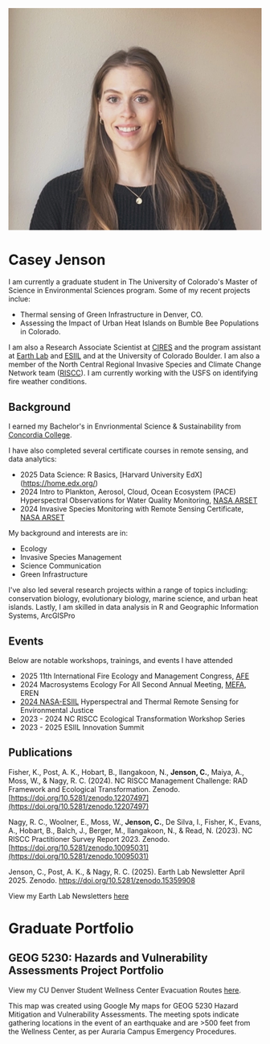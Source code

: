 ![profile image of Casey Jenson](img/Casey_Jenson_ESIIL.jpg "Casey Jenson")

# Casey Jenson
I am currently a graduate student in The University of Colorado's Master of Science in Environmental Sciences program. 
Some of my recent projects inclue: 
- Thermal sensing of Green Infrastructure in Denver, CO.
- Assessing the Impact of Urban Heat Islands on Bumble Bee Populations in Colorado.


I am also a Research Associate Scientist at [CIRES](https://cires.colorado.edu/) and the program assistant at [Earth Lab](https://earthlab.colorado.edu/our-team/casey-jenson) and [ESIIL](https://esiil.org/) and at the University of Colorado Boulder. I am also a member of the North Central Regional Invasive Species and Climate Change Network team ([RISCC](https://nc-riscc.org/)). I am currently working with the USFS on identifying fire weather conditions.


## Background
I earned my Bachelor's in Envrionmental Science & Sustainability from [Concordia College](https://www.concordiacollege.edu/). 

I have also completed several certificate courses in remote sensing, and data analytics:
- 2025 Data Science: R Basics, [Harvard University EdX] (https://home.edx.org/)
- 2024 Intro to Plankton, Aerosol, Cloud, Ocean Ecosystem (PACE) Hyperspectral Observations for Water Quality Monitoring, [NASA ARSET](https://appliedsciences.nasa.gov/get-involved/training/english/arset-introduction-plankton-aerosol-cloud-ocean-ecosystem-pace)
- 2024 Invasive Species Monitoring with Remote Sensing Certificate, [NASA ARSET](https://appliedsciences.nasa.gov/get-involved/training/english/arset-invasive-species-monitoring-remote-sensing)

My background and interests are in: 
- Ecology
- Invasive Species Management
- Science Communication
- Green Infrastructure

I've also led several research projects within a range of topics including:  conservation biology, evolutionary biology, marine science, and urban heat islands.  Lastly, I am skilled in data analysis in R and Geographic Information Systems, ArcGISPro

## Events
Below are notable workshops, trainings, and events I have attended
- 2025 11th International Fire Ecology and Management Congress, [AFE](https://afefirecongress.org/)
- 2024 Macrosystems Ecology For All Second Annual Meeting, [MEFA](https://erenweb.org/mefa-home/), EREN
- [2024 NASA-ESIIL](https://astrobiology.nasa.gov/events/hyr-sense-hyperspectral-and-thermal-remote-sensing/) Hyperspectral and Thermal Remote Sensing for Environmental Justice
- 2023 - 2024 NC RISCC Ecological Transformation Workshop Series
- 2023 - 2025 ESIIL Innovation Summit

## Publications

Fisher, K., Post, A. K., Hobart, B., Ilangakoon, N., **Jenson, C.**, Maiya, A., Moss, W., & Nagy, R. C. (2024). NC RISCC Management Challenge: RAD Framework and Ecological Transformation. Zenodo. [https://doi.org/10.5281/zenodo.12207497](https://doi.org/10.5281/zenodo.12207497)

Nagy, R. C., Woolner, E., Moss, W., **Jenson, C.**, De Silva, I., Fisher, K., Evans, A., Hobart, B., Balch, J., Berger, M., Ilangakoon, N., & Read, N. (2023). NC RISCC Practitioner Survey Report 2023. Zenodo. [https://doi.org/10.5281/zenodo.10095031](https://doi.org/10.5281/zenodo.10095031)

Jenson, C., Post, A. K., & Nagy, R. C. (2025). Earth Lab Newsletter April 2025. Zenodo. https://doi.org/10.5281/zenodo.15359908

View my Earth Lab Newsletters [here](https://earthlab.colorado.edu/engage/newsletter)



# Graduate Portfolio 
## GEOG 5230: Hazards and Vulnerability Assessments Project Portfolio 

View my CU Denver Student Wellness Center Evacuation Routes [here](https://www.google.com/maps/d/edit?mid=1Ey24iWJpwq1pjKHYavdwLnxPb2GXFQo&usp=sharing).

This map was created using Google My maps for GEOG 5230 Hazard Mitigation and Vulnerability Assessments. 
The meeting spots indicate gathering locations in the event of an earthquake and are >500 feet from the Wellness Center, as per Auraria Campus Emergency Procedures.
